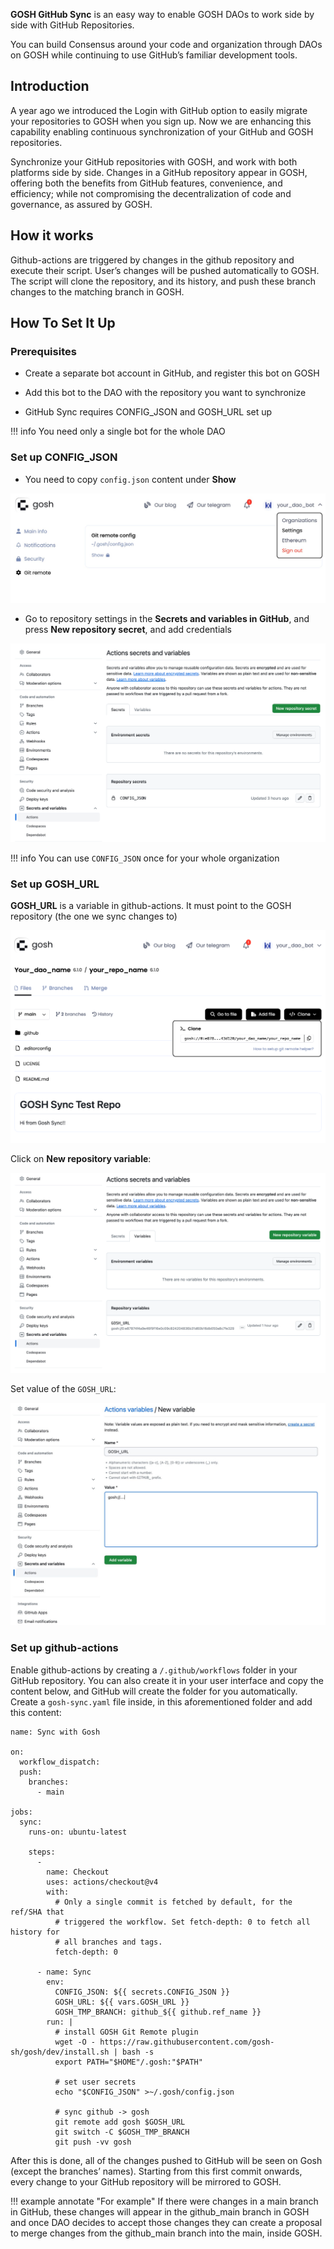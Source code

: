 <!-- ## **GOSH GitHub Sync** -->

**GOSH GitHub Sync** is an easy way to enable GOSH DAOs to work side by side with GitHub Repositories.

You can build Consensus around your code and organization through DAOs on GOSH while continuing to use GitHub’s familiar development tools.


## **Introduction**


A year ago we introduced the Login with GitHub option to easily migrate your repositories to GOSH when you sign up. Now we are enhancing this capability enabling continuous synchronization of your GitHub and GOSH repositories.

Synchronize your GitHub repositories with GOSH, and work with both platforms side by side. Changes in a GitHub repository appear in GOSH, offering both the benefits from GitHub features, convenience, and efficiency; while not compromising the decentralization of code and governance, as assured by GOSH.

## **How it works**

Github-actions are triggered by changes in the github repository and execute their script. User’s changes will be pushed automatically to GOSH. The script will clone the repository, and its history, and push these branch changes to the matching branch in GOSH.


## **How To Set It Up**


### **Prerequisites**

* Create a separate bot account in GitHub, and register this bot on GOSH

* Add this bot to the DAO with the repository you want to synchronize

* GitHub Sync requires CONFIG_JSON and GOSH_URL set up


!!! info
    You need only a single bot for the whole DAO


### **Set up CONFIG_JSON**

* You need to copy `config.json` content under **Show**

![](../images/integration_sync_github_1_config_json.jpg)

* Go to repository settings in the **Secrets and variables in GitHub**, and press **New repository secret**, and add credentials

![](../images/integration_sync_github_2_new_repo_secret.png)


!!! info
    You can use `CONFIG_JSON` once for your whole organization


### **Set up GOSH_URL**

**GOSH_URL** is a variable in github-actions. It must point to the GOSH repository (the one we sync changes to)

![](../images/integration_sync_github_3_gosh_url.png)

Click on **New repository variable**:

![](../images/integration_sync_github_4_new_repo_variable.jpg)

Set value of the `GOSH_URL`:

![](../images/integration_sync_github_5_add_variable.jpg)

### **Set up github-actions**

Enable github-actions by creating a `/.github/workflows` folder in your GitHub repository. You can also create it in your user interface and copy the content below, and GitHub will create the folder for you automatically. Create a `gosh-sync.yaml` file inside, in this aforementioned folder and add this content:


```
name: Sync with Gosh

on:
  workflow_dispatch:
  push:
    branches:
      - main

jobs:
  sync:
    runs-on: ubuntu-latest

    steps:
      -
        name: Checkout
        uses: actions/checkout@v4
        with:
          # Only a single commit is fetched by default, for the ref/SHA that
          # triggered the workflow. Set fetch-depth: 0 to fetch all history for
          # all branches and tags.
          fetch-depth: 0

      - name: Sync
        env:
          CONFIG_JSON: ${{ secrets.CONFIG_JSON }}
          GOSH_URL: ${{ vars.GOSH_URL }}
          GOSH_TMP_BRANCH: github_${{ github.ref_name }}
        run: |
          # install GOSH Git Remote plugin
          wget -O - https://raw.githubusercontent.com/gosh-sh/gosh/dev/install.sh | bash -s
          export PATH="$HOME"/.gosh:"$PATH"

          # set user secrets
          echo "$CONFIG_JSON" >~/.gosh/config.json

          # sync github -> gosh
          git remote add gosh $GOSH_URL
          git switch -C $GOSH_TMP_BRANCH
          git push -vv gosh
```

After this is done, all of the changes pushed to GitHub will be seen on Gosh (except the branches’ names). Starting from this first commit onwards, every change to your GitHub repository will be mirrored to GOSH. 

!!! example annotate "For example"
    If there were changes in a main branch in GitHub, these changes will appear in the github_main branch in GOSH and once DAO decides to accept those changes they can create a proposal to merge changes from the github_main branch into the main, inside GOSH.